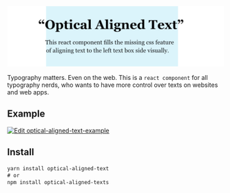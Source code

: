 ![Optical Aligned Text Teaser](doc/readme/teaser-image/teaser-image.jpg)

Typography matters. Even on the web. This is a `react component` for all typography nerds, who wants to have more control over  texts on websites and web apps.

## Example

[![Edit optical-aligned-text-example](https://codesandbox.io/static/img/play-codesandbox.svg)](https://codesandbox.io/s/broken-waterfall-7bqi0?fontsize=14&hidenavigation=1&theme=dark)

## Install

```shell
yarn install optical-aligned-text
# or
npm install optical-aligned-texts
```

